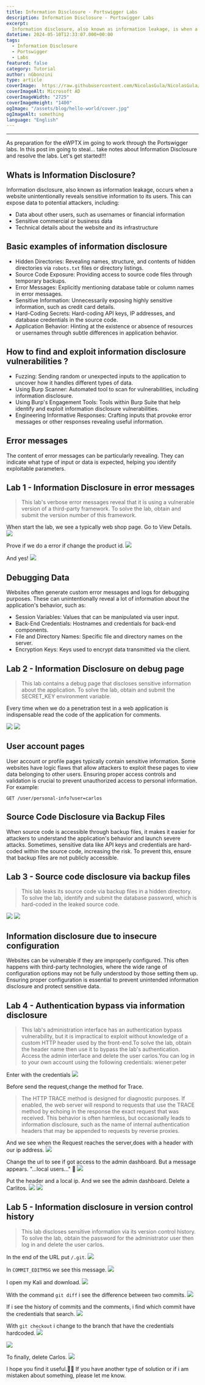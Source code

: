 ```yaml
---
title: Information Disclosure - Portswigger Labs
description: Information Disclosure - Portswigger Labs
excerpt:
  Information disclosure, also known as information leakage, is when a website unintentionally reveals sensitive information to its users. 
datetime: 2024-05-10T12:33:07.000+00:00
tags:
  - Information Disclosure
  - Portswigger
  - Labs
featured: false
category: Tutorial
author: nGbonzini
type: article
coverImage:  https://raw.githubusercontent.com/NicolasGula/NicolasGula/master/public/images/photos/Designer.png
coverImageAlt: Microsoft AD
coverImageWidth: "2725"
coverImageHeight: "1400"
ogImage: "/assets/blog/hello-world/cover.jpg"
ogImageAlt: something
language: "English"
---
```

----

As preparation for the eWPTX im going to work through the Portswigger labs. In this post im going to steal... take notes about Information Disclosure and resolve the labs. Let's get started!!!

## Whats is Information Disclosure?

Information disclosure, also known as information leakage, occurs when a website unintentionally reveals sensitive information to its users. This can expose data to potential attackers, including:
- Data about other users, such as usernames or financial information
- Sensitive commercial or business data
- Technical details about the website and its infrastructure

## Basic examples of information disclosure


- Hidden Directories: Revealing names, structure, and contents of hidden directories via `robots.txt` files or directory listings.
- Source Code Exposure: Providing access to source code files through temporary backups.
- Error Messages: Explicitly mentioning database table or column names in error messages.
- Sensitive Information: Unnecessarily exposing highly sensitive information, such as credit card details.
- Hard-Coding Secrets: Hard-coding API keys, IP addresses, and database credentials in the source code.
- Application Behavior: Hinting at the existence or absence of resources or usernames through subtle differences in application behavior.

## How to find and exploit information disclosure vulnerabilities ?

- Fuzzing: Sending random or unexpected inputs to the application to uncover how it handles different types of data.
- Using Burp Scanner: Automated tool to scan for vulnerabilities, including information disclosure.
- Using Burp's Engagement Tools: Tools within Burp Suite that help identify and exploit information disclosure vulnerabilities.
- Engineering Informative Responses: Crafting inputs that provoke error messages or other responses revealing useful information.

## Error messages

The content of error messages can be particularly revealing. They can indicate what type of input or data is expected, helping you identify exploitable parameters.

## Lab 1 - Information Disclosure in error messages

>This lab's verbose error messages reveal that it is using a vulnerable version of a third-party framework. To solve the lab, obtain and submit the version number of this framework. 

When start the lab, we see a typically web shop page. Go to View Details.
![](https://raw.githubusercontent.com/NicolasGula/NicolasGula/master/public/images/photos/id/l1/2024-05-09_23-19.png)

Prove if we do a error if change the product id.
![](https://raw.githubusercontent.com/NicolasGula/NicolasGula/master/public/images/photos/id/l1/2.png)

And yes!
![](https://raw.githubusercontent.com/NicolasGula/NicolasGula/master/public/images/photos/id/l1/3.png)

## Debugging Data

Websites often generate custom error messages and logs for debugging purposes. These can unintentionally reveal a lot of information about the application's behavior, such as:

- Session Variables: Values that can be manipulated via user input.
- Back-End Credentials: Hostnames and credentials for back-end components.
- File and Directory Names: Specific file and directory names on the server.
- Encryption Keys: Keys used to encrypt data transmitted via the client.

## Lab 2 - Information Disclosure on debug page

> This lab contains a debug page that discloses sensitive information about the application. To solve the lab, obtain and submit the SECRET_KEY environment variable.

Every time when we do a penetration test in a web application is indispensable read the code of the application for comments.

![](https://raw.githubusercontent.com/NicolasGula/NicolasGula/master/public/images/photos/id/l2/1.png)
![](https://raw.githubusercontent.com/NicolasGula/NicolasGula/master/public/images/photos/id/l2/2.png)

## User account pages

User account or profile pages typically contain sensitive information. Some websites have logic flaws that allow attackers to exploit these pages to view data belonging to other users. Ensuring proper access controls and validation is crucial to prevent unauthorized access to personal information.
For example:

```GET /user/personal-info?user=carlos```

## Source Code Disclosure via Backup Files

When source code is accessible through backup files, it makes it easier for attackers to understand the application's behavior and launch severe attacks. Sometimes, sensitive data like API keys and credentials are hard-coded within the source code, increasing the risk. To prevent this, ensure that backup files are not publicly accessible.

## Lab 3 - Source code disclosure via backup files

>This lab leaks its source code via backup files in a hidden directory. To solve the lab, identify and submit the database password, which is hard-coded in the leaked source code. 

![](https://raw.githubusercontent.com/NicolasGula/NicolasGula/master/public/images/photos/id/l3/1.png)
![](https://raw.githubusercontent.com/NicolasGula/NicolasGula/master/public/images/photos/id/l3/2.png)

## Information disclosure due to insecure configuration

Websites can be vulnerable if they are improperly configured. This often happens with third-party technologies, where the wide range of configuration options may not be fully understood by those setting them up. Ensuring proper configuration is essential to prevent unintended information disclosure and protect sensitive data.

## Lab 4 - Authentication bypass via information disclosure

> This lab's administration interface has an authentication bypass vulnerability, but it is impractical to exploit without knowledge of a custom HTTP header used by the front-end.To solve the lab, obtain the header name then use it to bypass the lab's authentication. Access the admin interface and delete the user carlos.You can log in to your own account using the following credentials: wiener:peter 

Enter with the credentials 
![](https://raw.githubusercontent.com/NicolasGula/NicolasGula/master/public/images/photos/id/l4/1.png)

Before send the request,change the method for Trace.
>The HTTP TRACE method is designed for diagnostic purposes. If enabled, the web server will respond to requests that use the TRACE method by echoing in the response the exact request that was received. This behavior is often harmless, but occasionally leads to information disclosure, such as the name of internal authentication headers that may be appended to requests by reverse proxies. 

And we see when the Request reaches the server,does with a header with our ip address.
![](https://raw.githubusercontent.com/NicolasGula/NicolasGula/master/public/images/photos/id/l4/2.png)

Change the url to see if got access to the admin dashboard. But a message appears. "...local users..." 🤔 
![](https://raw.githubusercontent.com/NicolasGula/NicolasGula/master/public/images/photos/id/l4/3.png)

Put the header and a local ip. And we see the admin dashboard. Delete a Carlitos.
![](https://raw.githubusercontent.com/NicolasGula/NicolasGula/master/public/images/photos/id/l4/4.png)
![](https://raw.githubusercontent.com/NicolasGula/NicolasGula/master/public/images/photos/id/l4/5.png)

## Lab 5 - Information disclosure in version control history

>This lab discloses sensitive information via its version control history. To solve the lab, obtain the password for the administrator user then log in and delete the user carlos.

In the end of the URL put ```/.git```.
![](https://raw.githubusercontent.com/NicolasGula/NicolasGula/master/public/images/photos/id/l5/1.png)

In ```COMMIT_EDITMSG``` we see this message.
![](https://raw.githubusercontent.com/NicolasGula/NicolasGula/master/public/images/photos/id/l5/2.png)

I open my Kali and download.
![](https://raw.githubusercontent.com/NicolasGula/NicolasGula/master/public/images/photos/id/l5/4.png)

With the command ```git diff``` i see the difference between two commits.
![](https://raw.githubusercontent.com/NicolasGula/NicolasGula/master/public/images/photos/id/l5/5.png)

If i see the history of commits and the comments, i find which commit have the credentials that search.
![](https://raw.githubusercontent.com/NicolasGula/NicolasGula/master/public/images/photos/id/l5/6.png)


With ```git checkout``` i change to the branch that have the credentials hardcoded.
![](https://raw.githubusercontent.com/NicolasGula/NicolasGula/master/public/images/photos/id/l5/7.png)

![](https://raw.githubusercontent.com/NicolasGula/NicolasGula/master/public/images/photos/id/l5/8.png)

To finally, delete Carlos.
![](https://raw.githubusercontent.com/NicolasGula/NicolasGula/master/public/images/photos/id/l5/2024-05-10_13-46.png)

I hope you find it useful.👨‍💻
If you have another type of solution or if i am mistaken about something, please let me know.